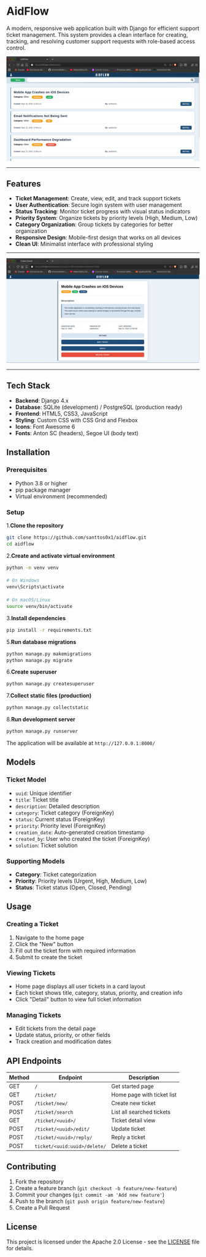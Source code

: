 # AidFlow

A modern, responsive web application built with Django for efficient support ticket management. This system provides a clean interface for creating, tracking, and resolving customer support requests with role-based access control.

![Texto alternativo](docs/img/home-page.png)

---

## Features

- **Ticket Management**: Create, view, edit, and track support tickets
- **User Authentication**: Secure login system with user management
- **Status Tracking**: Monitor ticket progress with visual status indicators
- **Priority System**: Organize tickets by priority levels (High, Medium, Low)
- **Category Organization**: Group tickets by categories for better organization
- **Responsive Design**: Mobile-first design that works on all devices
- **Clean UI**: Minimalist interface with professional styling

---

![Texto alternativo](docs/img/detail-page.png)

---

## Tech Stack

- **Backend**: Django 4.x
- **Database**: SQLite (development) / PostgreSQL (production ready)
- **Frontend**: HTML5, CSS3, JavaScript
- **Styling**: Custom CSS with CSS Grid and Flexbox
- **Icons**: Font Awesome 6
- **Fonts**: Anton SC (headers), Segoe UI (body text)

## Installation

### Prerequisites

- Python 3.8 or higher
- pip package manager
- Virtual environment (recommended)

### Setup

1.**Clone the repository**

```bash
git clone https://github.com/santtos0x1/aidflow.git
cd aidflow
```

2.**Create and activate virtual environment**

```bash
python -m venv venv

# On Windows
venv\Scripts\activate

# On macOS/Linux
source venv/bin/activate
```

3.**Install dependencies**

```bash
pip install -r requirements.txt
```

5.**Run database migrations**

```bash
python manage.py makemigrations
python manage.py migrate
```

6.**Create superuser**

```bash
python manage.py createsuperuser
```

7.**Collect static files (production)**

```bash
python manage.py collectstatic
```

8.**Run development server**

```bash
python manage.py runserver
```

The application will be available at `http://127.0.0.1:8000/`

## Models

### Ticket Model

- `uuid`: Unique identifier
- `title`: Ticket title
- `description`: Detailed description
- `category`: Ticket category (ForeignKey)
- `status`: Current status (ForeignKey)
- `priority`: Priority level (ForeignKey)
- `creation_date`: Auto-generated creation timestamp
- `created_by`: User who created the ticket (ForeignKey)
- `solution`: Ticket solution

### Supporting Models

- **Category**: Ticket categorization
- **Priority**: Priority levels (Urgent, High, Medium, Low)
- **Status**: Ticket status (Open, Closed, Pending)

## Usage

### Creating a Ticket

1. Navigate to the home page
2. Click the "New" button
3. Fill out the ticket form with required information
4. Submit to create the ticket

### Viewing Tickets

- Home page displays all user tickets in a card layout
- Each ticket shows title, category, status, priority, and creation info
- Click "Detail" button to view full ticket information

### Managing Tickets

- Edit tickets from the detail page
- Update status, priority, or other fields
- Track creation and modification dates

## API Endpoints

| Method | Endpoint | Description |
|--------|----------|-------------|
| GET | `/` | Get started page |
| GET | `/ticket/` | Home page with ticket list |
| POST | `/ticket/new/` | Create new ticket |
| POST | `/ticket/search` | List all searched tickets |
| GET | `/ticket/<uuid>/` | Ticket detail view |
| POST | `/ticket/<uuid>/edit/` | Update ticket |
| POST | `/ticket/<uuid>/reply/` | Reply a ticket |
| POST | `ticket/<uuid:uuid>/delete/` | Delete a ticket |

## Contributing

1. Fork the repository
2. Create a feature branch (`git checkout -b feature/new-feature`)
3. Commit your changes (`git commit -am 'Add new feature'`)
4. Push to the branch (`git push origin feature/new-feature`)
5. Create a Pull Request

## License

This project is licensed under the Apache 2.0 License - see the [LICENSE](LICENSE) file for details.
